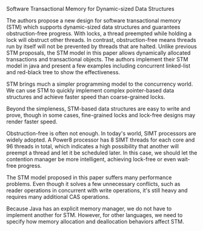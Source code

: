 Software Transactional Memory for Dynamic-sized Data Structures

The authors propose a new design for software transactional memory (STM) which supports dynamic-sized data structures and guarantees obstruction-free progress. With locks, a thread preempted while holding a lock will obstruct other threads. In contrast, obstruction-free means threads run by itself will not be prevented by threads that are halted. Unlike previous STM proposals, the STM model in this paper allows dynamically allocated transactions and transactional objects. The authors implement their STM model in java and present a few examples including concurrent linked-list and red-black tree to show the effectiveness.

STM brings much a simpler programming model to the concurrency world. We can use STM to quickly implement complex pointer-based data structures and achieve faster speed than coarse-grained locks. 

Beyond the simpleness, STM-based data structures are easy to write and prove, though in some cases, fine-grained locks and lock-free designs may render faster speed.

Obstruction-free is often not enough. In today's world, SIMT processors are widely adopted. A Power8 processor has 8 SIMT threads for each core and 96 threads in total, which indicates a high possibility that another will preempt a thread and let it be scheduled later. In this case, we should let the contention manager be more intelligent, achieving lock-free or even wait-free progress.

The STM model proposed in this paper suffers many performance problems. Even though it solves a few unnecessary conflicts, such as reader operations in concurrent with write operations, it's still heavy and requires many additional CAS operations.

Because Java has an explicit memory manager, we do not have to implement another for STM. However, for other languages, we need to specify how memory allocation and deallocation behaviors affect STM. 
